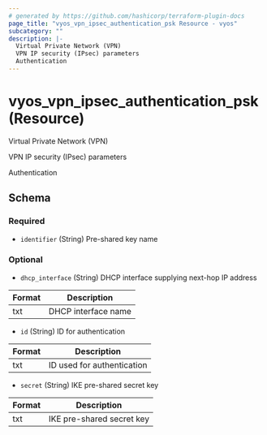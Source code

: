 ```yaml
---
# generated by https://github.com/hashicorp/terraform-plugin-docs
page_title: "vyos_vpn_ipsec_authentication_psk Resource - vyos"
subcategory: ""
description: |-
  Virtual Private Network (VPN)
  VPN IP security (IPsec) parameters
  Authentication
---
```


# vyos_vpn_ipsec_authentication_psk (Resource)

Virtual Private Network (VPN)

VPN IP security (IPsec) parameters

Authentication



<!-- schema generated by tfplugindocs -->
## Schema

### Required

- `identifier` (String) Pre-shared key name

### Optional

- `dhcp_interface` (String) DHCP interface supplying next-hop IP address

|  Format  |  Description  |
|----------|---------------|
|  txt  |  DHCP interface name  |
- `id` (String) ID for authentication

|  Format  |  Description  |
|----------|---------------|
|  txt  |  ID used for authentication  |
- `secret` (String) IKE pre-shared secret key

|  Format  |  Description  |
|----------|---------------|
|  txt  |  IKE pre-shared secret key  |
